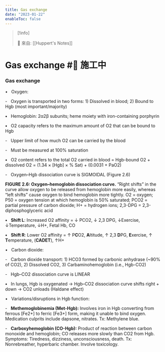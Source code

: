 ```yaml
---
title: Gas exchange
date: "2023-01-22"
enableToc: false
---
```


> [!info]
>
> 🌱 來自: [[Huppert's Notes]]

# Gas exchange #🚧 施工中

### Gas exchange

•   Oxygen:

-   Oxygen is transported in two forms: 1) Dissolved in blood; 2) Bound to Hgb (most important/majority)

**•**   Hemoglobin: 2α2β subunits; heme moiety with iron-containing porphyrin

**•**   O2 capacity refers to the maximum amount of O2 that can be bound to Hgb

-   Upper limit of how much O2 can be carried by the blood

-   Must be measured at 100% saturation

**•**   O2 content refers to the total O2 carried in blood = Hgb-bound O2 \+ dissolved O2 = (1.34 × \[Hgb\] × % Sat) \+ (0.0031 \+ PaO2)

-   Oxygen–Hgb dissociation curve is SIGMOIDAL (Figure 2.6)



**FIGURE 2.6: Oxygen–hemoglobin dissociation curve.** “Right shifts” in the curve allow oxygen to be released from hemoglobin more easily, whereas “left shifts” cause oxygen to bind hemoglobin more tightly. O2 = oxygen; P50 = oxygen tension at which hemoglobin is 50% saturated; PCO2 = partial pressure of carbon dioxide; H\+ = hydrogen ions; 2,3-DPG = 2,3-diphosphoglyceric acid

**•**   **Shift L**: Increased O2 affinity = ↓ PCO2, ↓ 2,3 DPG, ↓Exercise, ↓Temperature, ↓H\+, Fetal Hb, CO

**•**   **Shift R**: Lower O2 affinity = ↑ P**C**O2, **A**ltitude, ↑ 2,3 **D**PG, **E**xercise, ↑ **T**emperature, (**CADET**), ↑H\+

•   Carbon dioxide:

-   Carbon dioxide transport: 1) HCO3 formed by carbonic anhydrase (~90% of CO2), 2) Dissolved CO2, 3) Carbaminohemoglobin (i.e., Hgb-CO2)

-   Hgb–CO2 dissociation curve is LINEAR

**•**   In lungs, Hgb is oxygenated → Hgb–CO2 dissociation curve shifts right \+ down → CO2 unloads (Haldane effect)

•   Variations/disruptions in Hgb function:

-   **Methemoglobinemia (Met-Hgb):** Involves iron in Hgb converting from ferrous \[Fe2\+\] to ferric \[Fe3\+\] form, making it unable to bind oxygen. Medication culprits include dapsone, nitrates. Tx: Methylene blue.

-   **Carboxyhemoglobin (CO-Hgb):** Product of reaction between carbon monoxide and hemoglobin; CO releases more slowly than CO2 from Hgb. Symptoms: Tiredness, dizziness, unconsciousness, death. Tx: Nonrebreather, hyperbaric chamber. Involve toxicology.


